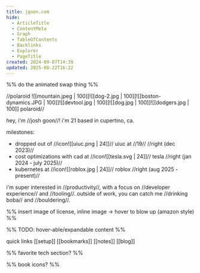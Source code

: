 ```yaml
---
title: jgoon.com
hide:
  - ArticleTitle
  - ContentMeta
  - Graph
  - TableOfContents
  - Backlinks
  - Explorer
  - PageTitle
created: 2024-09-07T14:39
updated: 2025-08-22T16:22
---
```


%% do the animated swap thing %%

//polaroid
![[mountain.jpeg | 100]]![[dog-2.jpg | 100]]![[boston-dynamics.JPG | 100]]![[devtool.jpg | 100]]![[dog.jpg | 100]]![[dodgers.jpg | 100]]
polaroid//

hey, i'm //josh goon//! i'm 21 based in cupertino, ca. 

milestones:
- dropped out of //icon![[uiuc.png | 24]]// uiuc at //19// //right (dec 2023)//
- cost optimizations with cad at //icon![[tesla.svg | 24]]// tesla //right (jan 2024 - july 2025)//
- kubernetes at //icon![[roblox.jpg | 24]]// roblox //right (aug 2025 - present)//

i'm super interested in //productivity//, with a focus on //developer experience// and //tooling//. outside of work, you can catch me //drinking boba// and //bouldering//.

%% insert image of license, inline image -> hover to blow up (amazon style) %%

%% TODO: hover-able/expandable content %%

quick links [[setup]] [[bookmarks]] [[notes]] [[blog]]

%% favorite tech section? %%

%% book icons? %%
